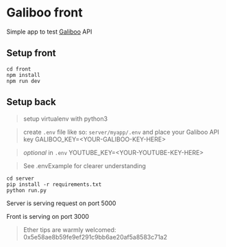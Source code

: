 # Galiboo front
Simple app to test [Galiboo](galiboo.com) API
## Setup front
```
cd front
npm install
npm run dev
```

## Setup back

> setup virtualenv with python3

> create `.env` file like so: `server/myapp/.env` and place your Galiboo API key
> GALIBOO_KEY=\<YOUR-GALIBOO-KEY-HERE>

> _optional_ in `.env` YOUTUBE_KEY=\<YOUR-YOUTUBE-KEY-HERE>

> See .envExample for clearer understanding
```
cd server
pip install -r requirements.txt
python run.py
```

Server is serving request on port 5000

Front is serving on port 3000

> Ether tips are warmly welcomed: 0x5e58ae8b59fe9ef291c9bb6ae20af5a8583c71a2